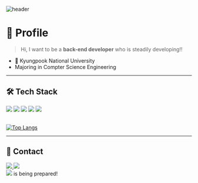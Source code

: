![header](https://capsule-render.vercel.app/api?type=waving&color=auto&height=300&section=header&text=2Sumin's%20GitHub&fontSize=90&animation=fadeIn&fontAlignY=38)

# 🌟 Profile 

> Hi, I want to be a **back-end developer** who is steadily developing!!
- 🏫 Kyungpook National University
- Majoring in Compter Science Engineering

<hr>

## 🛠️ Tech Stack 

<div>
<img src="https://img.shields.io/badge/C-A8B9CC?style=flat-square&logo=C&logoColor=white"/>
<img src="https://img.shields.io/badge/C++-00599C?style=flat-square&logo=C++&logoColor=white"/>
<img src="https://img.shields.io/badge/Python-3776AB?style=flat-square&logo=Python&logoColor=white"/>
<img src="https://img.shields.io/badge/HTML5-E34F26?style=flat-square&logo=HTML5&logoColor=white"/>
<img src="https://img.shields.io/badge/CSS3-1572B6?style=flat-square&logo=CSS3&logoColor=white"/>
</div>
<br>

[![Top Langs](https://github-readme-stats.vercel.app/api/top-langs/?username=2Sumin&layout=compact)](https://github.com/2Sumin/github-readme-stats)

<hr>

## 💖 Contact 
<div>
<a href="https://www.instagram.com">
  <img src="https://img.shields.io/badge/Instagram-E4405F?style=flat-square&logo=Instagram&logoColor=white"/>
</a>
<a href="mailto:lsmlsm426@knu.ac.kr"><img src="https://img.shields.io/badge/Gmail-EA4335?style=flat-square&logo=Gmail&logoColor=white&link=mailto:lsmlsm426@knu.ac.kr"/></a>
</div>
<div> <img src="https://img.shields.io/badge/Notion-000000?style=flat-square&logo=Notion&logoColor=white"/>
is being prepared! </div>

